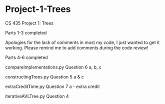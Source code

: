 # Project-1-Trees
CS 435 Project 1: Trees

Parts 1-3 completed

Apologies for the lack of comments in most my code, I just wanted to get it working. Please remind me to add comments during the code review!

Parts 4-6 completed

compareImplementations.py	Question 6 a, b, c

constructingTrees.py	Question 5 a & c

extraCreditTime.py	Question 7 a - extra credit

iterativeAVLTree.py	Question 4 

